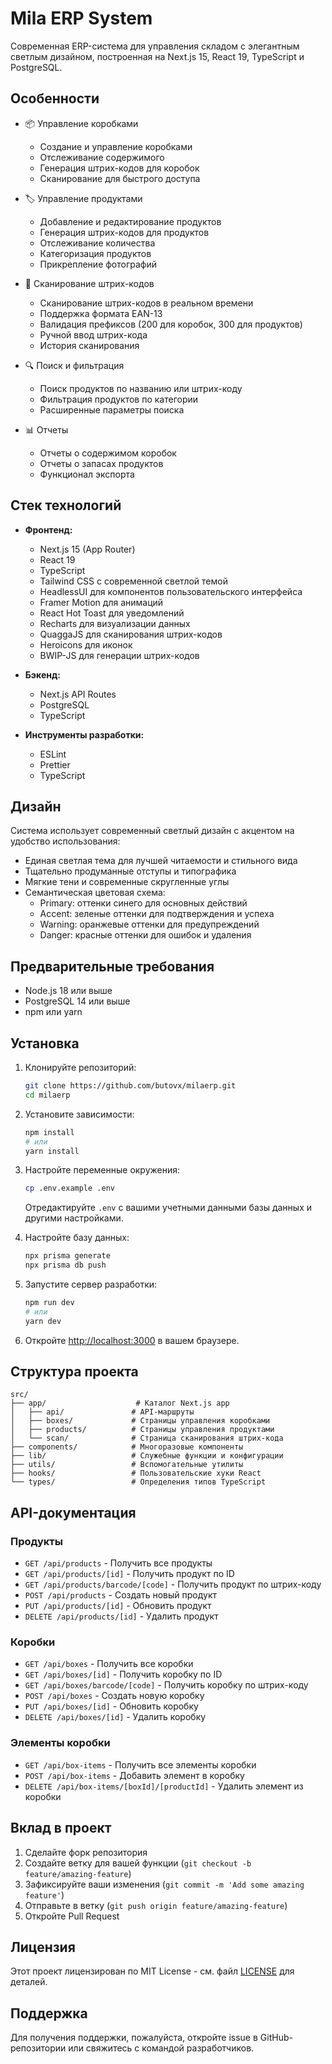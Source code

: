 # Mila ERP System

Современная ERP-система для управления складом с элегантным светлым дизайном, построенная на Next.js 15, React 19, TypeScript и PostgreSQL.

## Особенности

- 📦 Управление коробками

  - Создание и управление коробками
  - Отслеживание содержимого
  - Генерация штрих-кодов для коробок
  - Сканирование для быстрого доступа

- 🏷️ Управление продуктами

  - Добавление и редактирование продуктов
  - Генерация штрих-кодов для продуктов
  - Отслеживание количества
  - Категоризация продуктов
  - Прикрепление фотографий

- 📱 Сканирование штрих-кодов

  - Сканирование штрих-кодов в реальном времени
  - Поддержка формата EAN-13
  - Валидация префиксов (200 для коробок, 300 для продуктов)
  - Ручной ввод штрих-кода
  - История сканирования

- 🔍 Поиск и фильтрация

  - Поиск продуктов по названию или штрих-коду
  - Фильтрация продуктов по категории
  - Расширенные параметры поиска

- 📊 Отчеты
  - Отчеты о содержимом коробок
  - Отчеты о запасах продуктов
  - Функционал экспорта

## Стек технологий

- **Фронтенд:**

  - Next.js 15 (App Router)
  - React 19
  - TypeScript
  - Tailwind CSS с современной светлой темой
  - HeadlessUI для компонентов пользовательского интерфейса
  - Framer Motion для анимаций
  - React Hot Toast для уведомлений
  - Recharts для визуализации данных
  - QuaggaJS для сканирования штрих-кодов
  - Heroicons для иконок
  - BWIP-JS для генерации штрих-кодов

- **Бэкенд:**

  - Next.js API Routes
  - PostgreSQL
  - TypeScript

- **Инструменты разработки:**
  - ESLint
  - Prettier
  - TypeScript

## Дизайн

Система использует современный светлый дизайн с акцентом на удобство использования:

- Единая светлая тема для лучшей читаемости и стильного вида
- Тщательно продуманные отступы и типографика
- Мягкие тени и современные скругленные углы
- Семантическая цветовая схема:
  - Primary: оттенки синего для основных действий
  - Accent: зеленые оттенки для подтверждения и успеха
  - Warning: оранжевые оттенки для предупреждений
  - Danger: красные оттенки для ошибок и удаления

## Предварительные требования

- Node.js 18 или выше
- PostgreSQL 14 или выше
- npm или yarn

## Установка

1. Клонируйте репозиторий:

   ```bash
   git clone https://github.com/butovx/milaerp.git
   cd milaerp
   ```

2. Установите зависимости:

   ```bash
   npm install
   # или
   yarn install
   ```

3. Настройте переменные окружения:

   ```bash
   cp .env.example .env
   ```

   Отредактируйте `.env` с вашими учетными данными базы данных и другими настройками.

4. Настройте базу данных:

   ```bash
   npx prisma generate
   npx prisma db push
   ```

5. Запустите сервер разработки:

   ```bash
   npm run dev
   # или
   yarn dev
   ```

6. Откройте [http://localhost:3000](http://localhost:3000) в вашем браузере.

## Структура проекта

```
src/
├── app/                    # Каталог Next.js app
│   ├── api/               # API-маршруты
│   ├── boxes/             # Страницы управления коробками
│   ├── products/          # Страницы управления продуктами
│   └── scan/              # Страница сканирования штрих-кода
├── components/            # Многоразовые компоненты
├── lib/                   # Служебные функции и конфигурации
├── utils/                 # Вспомогательные утилиты
├── hooks/                 # Пользовательские хуки React
└── types/                 # Определения типов TypeScript
```

## API-документация

### Продукты

- `GET /api/products` - Получить все продукты
- `GET /api/products/[id]` - Получить продукт по ID
- `GET /api/products/barcode/[code]` - Получить продукт по штрих-коду
- `POST /api/products` - Создать новый продукт
- `PUT /api/products/[id]` - Обновить продукт
- `DELETE /api/products/[id]` - Удалить продукт

### Коробки

- `GET /api/boxes` - Получить все коробки
- `GET /api/boxes/[id]` - Получить коробку по ID
- `GET /api/boxes/barcode/[code]` - Получить коробку по штрих-коду
- `POST /api/boxes` - Создать новую коробку
- `PUT /api/boxes/[id]` - Обновить коробку
- `DELETE /api/boxes/[id]` - Удалить коробку

### Элементы коробки

- `GET /api/box-items` - Получить все элементы коробки
- `POST /api/box-items` - Добавить элемент в коробку
- `DELETE /api/box-items/[boxId]/[productId]` - Удалить элемент из коробки

## Вклад в проект

1. Сделайте форк репозитория
2. Создайте ветку для вашей функции (`git checkout -b feature/amazing-feature`)
3. Зафиксируйте ваши изменения (`git commit -m 'Add some amazing feature'`)
4. Отправьте в ветку (`git push origin feature/amazing-feature`)
5. Откройте Pull Request

## Лицензия

Этот проект лицензирован по MIT License - см. файл [LICENSE](LICENSE) для деталей.

## Поддержка

Для получения поддержки, пожалуйста, откройте issue в GitHub-репозитории или свяжитесь с командой разработчиков.

